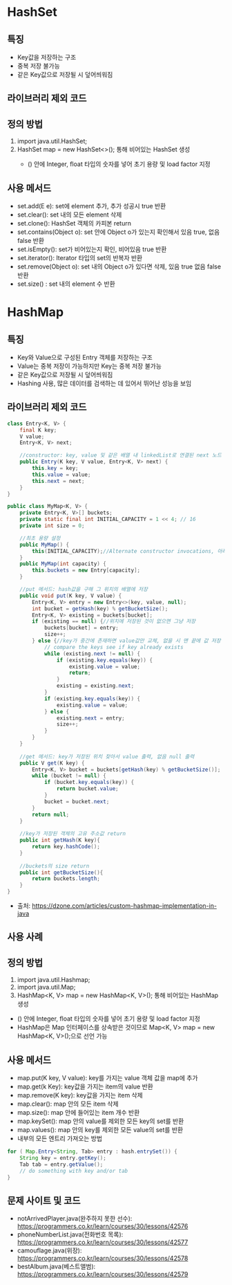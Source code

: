 # HashSet
## 특징
- Key값을 저장하는 구조
- 중복 저장 불가능
- 같은 Key값으로 저장될 시 덮어씌워짐

## 라이브러리 제외 코드

## 정의 방법
1. import java.util.HashSet;
2. HashSet<E> map = new HashSet<>(); 통해 비어있는 HashSet 생성
    - () 안에 Integer, float 타입의 숫자를 넣어 초기 용량 및 load factor 지정
    
## 사용 메서드
- set.add(E e): set에 element 추가, 추가 성공시 true 반환
- set.clear(): set 내의 모든 element 삭제
- set.clone(): HashSet 객체의 카피본 return
- set.contains(Object o): set 안에 Object o가 있는지 확인해서 있음 true, 없음 false 반환
- set.isEmpty(): set가 비어있는지 확인, 비어있음 true 반환
- set.iterator(): Iterator<E> 타입의 set의 반복자 반환
- set.remove(Object o): set 내의 Object o가 있다면 삭제, 있음 true 없음 false 반환
- set.size() : set 내의 element 수 반환


# HashMap

## 특징
- Key와 Value으로 구성된 Entry 객체를 저장하는 구조
- Value는 중복 저장이 가능하지만 Key는 중복 저장 불가능
- 같은 Key값으로 저장될 시 덮어씌워짐
- Hashing 사용, 많은 데이터를 검색하는 데 있어서 뛰어난 성능을 보임

## 라이브러리 제외 코드
~~~java
class Entry<K, V> {
    final K key;
    V value;
    Entry<K, V> next;

    //constructor: key, value 및 같은 배열 내 linkedList로 연결된 next 노드
    public Entry(K key, V value, Entry<K, V> next) {
        this.key = key;
        this.value = value;
        this.next = next;
    }
}

public class MyMap<K, V> {
    private Entry<K, V>[] buckets;
    private static final int INITIAL_CAPACITY = 1 << 4; // 16
    private int size = 0;

    //최초 용량 설정
    public MyMap() {
        this(INITIAL_CAPACITY);//Alternate constructor invocations, 아래 constructor 사용
    }
    public MyMap(int capacity) {
        this.buckets = new Entry[capacity];
    }

    //put 메서드: hash값을 구해 그 위치의 배열에 저장
    public void put(K key, V value) {
        Entry<K, V> entry = new Entry<>(key, value, null);
        int bucket = getHash(key) % getBucketSize();
        Entry<K, V> existing = buckets[bucket];
        if (existing == null) {//위치에 저장된 것이 없으면 그냥 저장
            buckets[bucket] = entry;
            size++;
        } else {//key가 중간에 존재하면 value값만 교체, 없을 시 맨 끝에 값 저장
            // compare the keys see if key already exists
            while (existing.next != null) {
                if (existing.key.equals(key)) {
                    existing.value = value;
                    return;
                }
                existing = existing.next;
            }
            if (existing.key.equals(key)) {
                existing.value = value;
            } else {
                existing.next = entry;
                size++;
            }
        }
    } 
    
    //get 메서드: key가 저장된 위치 찾아서 value 출력, 없음 null 출력
    public V get(K key) {
        Entry<K, V> bucket = buckets[getHash(key) % getBucketSize()];
        while (bucket != null) {
            if (bucket.key.equals(key)) {
                return bucket.value;
            }
            bucket = bucket.next;
        }
        return null;
    }
    
    //key가 저장된 객체의 고유 주소값 return
    public int getHash(K key){
        return key.hashCode();
    }
    
    //buckets의 size return
    public int getBucketSize(){
        return buckets.length;
    }
}
~~~
- 출처: https://dzone.com/articles/custom-hashmap-implementation-in-java

## 사용 사례

## 정의 방법
1. import java.util.Hashmap;
2. import java.util.Map;
3. HashMap<K, V> map = new HashMap<K, V>(); 통해 비어있는 HashMap 생성
  - () 안에 Integer, float 타입의 숫자를 넣어 초기 용량 및 load factor 지정
  - HashMap은 Map 인터페이스를 상속받은 것이므로 Map<K, V> map = new HashMap<K, V>();으로 선언 가능

## 사용 메서드
- map.put(K key, V value): key를 가지는 value 객체 값을 map에 추가
- map.get(k Key): key값을 가지는 item의 value 반환
- map.remove(K key): key값을 가지는 item 삭제
- map.clear(): map 안의 모든 item 삭제
- map.size(): map 안에 들어있는 item 개수 반환
- map.keySet(): map 안의 value를 제외한 모든 key의 set를 반환
- map.values(): map 안의 key를 제외한 모든 value의 set를 반환
- 내부의 모든 엔트리 가져오는 방법
~~~java
for ( Map.Entry<String, Tab> entry : hash.entrySet()) {
    String key = entry.getKey();
    Tab tab = entry.getValue();
    // do something with key and/or tab
}
~~~

## 문제 사이트 및 코드
- notArrivedPlayer.java(완주하지 못한 선수): https://programmers.co.kr/learn/courses/30/lessons/42576
- phoneNumberList.java(전화번호 목록): https://programmers.co.kr/learn/courses/30/lessons/42577
- camouflage.java(위장): https://programmers.co.kr/learn/courses/30/lessons/42578
- bestAlbum.java(베스트앨범): https://programmers.co.kr/learn/courses/30/lessons/42579
